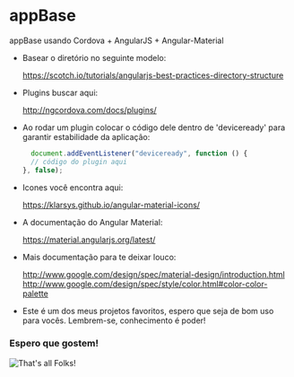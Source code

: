 # appBase

appBase usando Cordova + AngularJS + Angular-Material

* Basear o diretório no seguinte modelo:

  https://scotch.io/tutorials/angularjs-best-practices-directory-structure

* Plugins buscar aqui:

  http://ngcordova.com/docs/plugins/

* Ao rodar um plugin colocar o código dele dentro de 'deviceready' para garantir estabilidade da aplicação:
  ```javascript
    document.addEventListener("deviceready", function () {
    // código do plugin aqui
  }, false);
  ```

* Icones você encontra aqui:
  
  https://klarsys.github.io/angular-material-icons/

* A documentação do Angular Material:

  https://material.angularjs.org/latest/

* Mais documentação para te deixar louco:

  http://www.google.com/design/spec/material-design/introduction.html
  http://www.google.com/design/spec/style/color.html#color-color-palette
  
* Este é um dos meus projetos favoritos, espero que seja de bom uso para vocês. Lembrem-se, conhecimento é poder!
  
### Espero que gostem!
![That's all Folks!](http://junkee.com/wp-content/uploads/2013/08/thats-all-folks-7172-1280x800.jpg)
